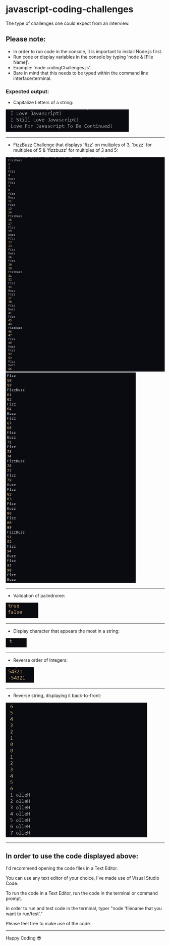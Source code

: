 # javascript-coding-challenges
The type of challenges one could expect from an interview.

## Please note:

* In order to run code in the console, it is important to install Node.js first.
* Run code or display variables in the console by typing 'node & [File Name]'.
* Example: 'node codingChallenges.js'.
* Bare in mind that this needs to be typed within the command line interface/terminal.

### Expected output:

* Capitalize Letters of a string:
<img src="/images/capitalizeLetters.JPG" alt="challenge code output"/>

<hr/>

* FizzBuzz Challenge that displays 'fizz' on multiples of 3, 'buzz' for multiples of 5 & 'fizzbuzz' for multiples of 3 and 5:
<img src="/images/fizzBuzz.JPG" alt="challenge code output"/>
<img src="/images/fizzBuzz2.JPG" alt="challenge code output"/>

<hr/>

* Validation of palindrome:
<img src="/images/isPalindrome.JPG" alt="challenge code output"/>

<hr/>

* Display character that appears the most in a string:
<img src="/images/maxCharacter.JPG" alt="challenge code output"/>

<hr/>

* Reverse order of Integers:
<img src="/images/reverseInteger.JPG" alt="challenge code output"/>

<hr/>

* Reverse string, displaying it back-to-front:
<img src="/images/reverseString.JPG" alt="challenge code output"/>
<hr>

## In order to use the code displayed above:
<p>I'd recommend opening the code files in a Text Editor.</p>
<p>You can use any text editor of your choice, I've made use of Visual Studio Code.</p>
<p>To run the code in a Text Editor, run the code in the terminal or command prompt.</p>
<p>In order to run and test code in the terminal, typer "node 'filename that you want to run/test'."</p>
<p>Please feel free to make use of the code.</p>
<hr>

<spam>Happy Coding :sunglasses:</span>
